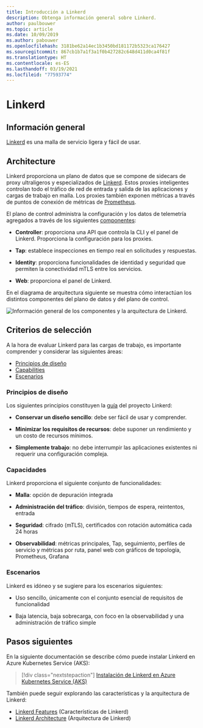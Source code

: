```yaml
---
title: Introducción a Linkerd
description: Obtenga información general sobre Linkerd.
author: paulbouwer
ms.topic: article
ms.date: 10/09/2019
ms.author: pabouwer
ms.openlocfilehash: 3181be62a14ec1b3450bd181172b5323ca176427
ms.sourcegitcommit: 867cb1b7a1f3a1f0b427282c648d411d0ca4f81f
ms.translationtype: HT
ms.contentlocale: es-ES
ms.lasthandoff: 03/19/2021
ms.locfileid: "77593774"
---
```

# <a name="linkerd"></a>Linkerd

## <a name="overview"></a>Información general

[Linkerd][linkerd] es una malla de servicio ligera y fácil de usar.

## <a name="architecture"></a>Architecture

Linkerd proporciona un plano de datos que se compone de sidecars de proxy ultraligeros y especializados de [Linkerd][linkerd-proxy]. Estos proxies inteligentes controlan todo el tráfico de red de entrada y salida de las aplicaciones y cargas de trabajo en malla. Los proxies también exponen métricas a través de puntos de conexión de métricas de [Prometheus][prometheus].

El plano de control administra la configuración y los datos de telemetría agregados a través de los siguientes [componentes][linkerd-architecture]:

- **Controller**: proporciona una API que controla la CLI y el panel de Linkerd. Proporciona la configuración para los proxies.

- **Tap**: establece inspecciones en tiempo real en solicitudes y respuestas.

- **Identity**: proporciona funcionalidades de identidad y seguridad que permiten la conectividad mTLS entre los servicios.

- **Web**: proporciona el panel de Linkerd.


En el diagrama de arquitectura siguiente se muestra cómo interactúan los distintos componentes del plano de datos y del plano de control.


![Información general de los componentes y la arquitectura de Linkerd.](media/servicemesh/linkerd/about-architecture.png)


## <a name="selection-criteria"></a>Criterios de selección

A la hora de evaluar Linkerd para las cargas de trabajo, es importante comprender y considerar las siguientes áreas:

- [Principios de diseño](#design-principles)
- [Capabilities](#capabilities)
- [Escenarios](#scenarios)


### <a name="design-principles"></a>Principios de diseño

Los siguientes principios constituyen la [guía][design-principles] del proyecto Linkerd:

- **Conservar un diseño sencillo**: debe ser fácil de usar y comprender.

- **Minimizar los requisitos de recursos**: debe suponer un rendimiento y un costo de recursos mínimos.

- **Simplemente trabajo**: no debe interrumpir las aplicaciones existentes ni requerir una configuración compleja.


### <a name="capabilities"></a>Capacidades

Linkerd proporciona el siguiente conjunto de funcionalidades:

- **Malla**: opción de depuración integrada

- **Administración del tráfico**: división, tiempos de espera, reintentos, entrada

- **Seguridad**: cifrado (mTLS), certificados con rotación automática cada 24 horas

- **Observabilidad**: métricas principales, Tap, seguimiento, perfiles de servicio y métricas por ruta, panel web con gráficos de topología, Prometheus, Grafana


### <a name="scenarios"></a>Escenarios

Linkerd es idóneo y se sugiere para los escenarios siguientes:

- Uso sencillo, únicamente con el conjunto esencial de requisitos de funcionalidad

- Baja latencia, baja sobrecarga, con foco en la observabilidad y una administración de tráfico simple


## <a name="next-steps"></a>Pasos siguientes

En la siguiente documentación se describe cómo puede instalar Linkerd en Azure Kubernetes Service (AKS):

> [!div class="nextstepaction"]
> [Instalación de Linkerd en Azure Kubernetes Service (AKS)][linkerd-install]

También puede seguir explorando las características y la arquitectura de Linkerd:

- [Linkerd Features][linkerd-features] (Características de Linkerd)
- [Linkerd Architecture][linkerd-architecture] (Arquitectura de Linkerd)

<!-- LINKS - external -->
[linkerd]: https://linkerd.io/2/overview/
[linkerd-architecture]: https://linkerd.io/2/reference/architecture/
[linkerd-features]: https://linkerd.io/2/features/
[design-principles]: https://linkerd.io/2/design-principles/
[linkerd-proxy]: https://github.com/linkerd/linkerd2-proxy

[grafana]: https://grafana.com/
[prometheus]: https://prometheus.io/

<!-- LINKS - internal -->
[linkerd-install]: ./servicemesh-linkerd-install.md